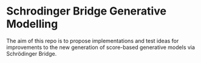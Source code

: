 # Schrodinger Bridge Generative Modelling
The aim of this repo is to propose implementations and test ideas for improvements to the new generation of score-based generative models via Schrödinger Bridge.
